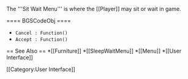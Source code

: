 The '''Sit Wait Menu''' is where the [[Player]] may sit or wait in game.

==== BGSCodeObj ====
* <code>Cancel : Function()</code>
* <code>Accept : Function()</code>

== See Also ==
*[[Furniture]]
*[[SleepWaitMenu]]
*[[Menu]]
*[[User Interface]]


[[Category:User Interface]]

